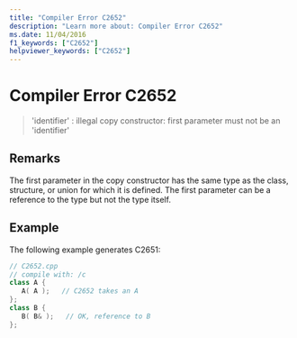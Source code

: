 ```yaml
---
title: "Compiler Error C2652"
description: "Learn more about: Compiler Error C2652"
ms.date: 11/04/2016
f1_keywords: ["C2652"]
helpviewer_keywords: ["C2652"]
---
```

# Compiler Error C2652

> 'identifier' : illegal copy constructor: first parameter must not be an 'identifier'

## Remarks

The first parameter in the copy constructor has the same type as the class, structure, or union for which it is defined. The first parameter can be a reference to the type but not the type itself.

## Example

The following example generates C2651:

```cpp
// C2652.cpp
// compile with: /c
class A {
   A( A );   // C2652 takes an A
};
class B {
   B( B& );   // OK, reference to B
};
```
